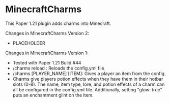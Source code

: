 # MinecraftCharms

This Paper 1.21 plugin adds charms into Minecraft.

Changes in MinecraftCharms Version 2:
- PLACEHOLDER

Changes in MinecraftCharms Version 1:
- Tested with Paper 1.21 Build #44
- /charms reload : Reloads the config.yml file
- /charms [PLAYER_NAME] [ITEM]: Gives a player an item from the config.
- Charms give players potion effects when they have them in their hotbar slots (0-8). The name, item type, lore, and potion effects of a charm can all be configured in the config.yml file. Additionally, setting "glow: true" puts an enchantment glint on the item.
